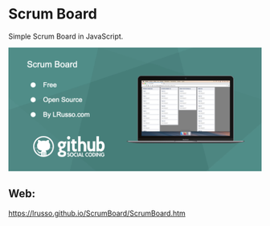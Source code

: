 # Scrum Board

Simple Scrum Board in JavaScript.

![alt screenshot](https://raw.githubusercontent.com/lrusso/ScrumBoard/main/ScrumBoard.png)

## Web:

https://lrusso.github.io/ScrumBoard/ScrumBoard.htm

